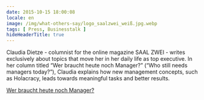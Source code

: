 ```yaml
---
date: 2015-10-15 18:00:08
locale: en
image: /img/what-others-say/logo_saalzwei_weiß.jpg.webp
tags: [ Press, Businesstalk ]
hideHeaderTitle: true
---
```


Claudia Dietze - columnist for the online magazine SAAL ZWEI - writes exclusively about topics that move her in her daily life as top executive. In her column titled “Wer braucht heute noch Manager?” (“Who still needs managers today?”), Claudia explains how new management concepts, such as Holacracy, leads towards meaningful tasks and better results.

[Wer braucht heute noch Manager?](http://www.saalzwei.de/management-kolumne/artikel/?tx_ttnews%5Btt_news%5D=788&cHash=7ca7f91fcd77cc3a0ee8d08ad36e9b0f)